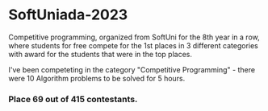# SoftUniada-2023

Competitive programming, organized from SoftUni for the 8th year in a row, where students for free compete for the 1st places in 3 different categories with award for the students that were in the top places.

I've been competeting in the category "Competitive Programming" - there were 10 Algorithm problems to be solved for 5 hours.

### Place 69 out of 415 contestants.

